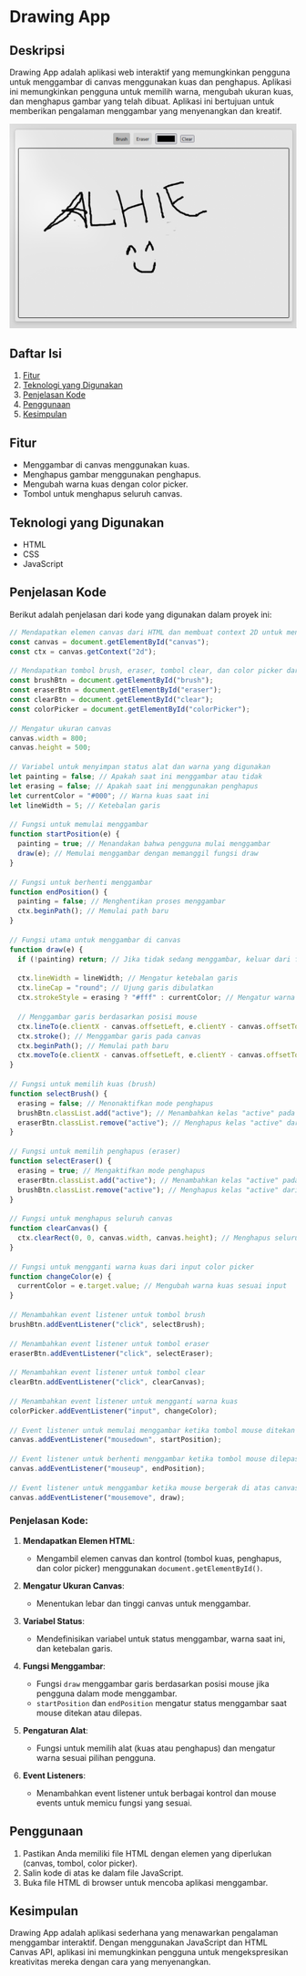 # Drawing App

## Deskripsi

Drawing App adalah aplikasi web interaktif yang memungkinkan pengguna untuk menggambar di canvas menggunakan kuas dan penghapus. Aplikasi ini memungkinkan pengguna untuk memilih warna, mengubah ukuran kuas, dan menghapus gambar yang telah dibuat. Aplikasi ini bertujuan untuk memberikan pengalaman menggambar yang menyenangkan dan kreatif.

![Screenshot App](image.png)

## Daftar Isi

1. [Fitur](#fitur)
2. [Teknologi yang Digunakan](#teknologi-yang-digunakan)
3. [Penjelasan Kode](#penjelasan-kode)
4. [Penggunaan](#penggunaan)
5. [Kesimpulan](#kesimpulan)

## Fitur

- Menggambar di canvas menggunakan kuas.
- Menghapus gambar menggunakan penghapus.
- Mengubah warna kuas dengan color picker.
- Tombol untuk menghapus seluruh canvas.

## Teknologi yang Digunakan

- HTML
- CSS
- JavaScript

## Penjelasan Kode

Berikut adalah penjelasan dari kode yang digunakan dalam proyek ini:

```javascript
// Mendapatkan elemen canvas dari HTML dan membuat context 2D untuk menggambar
const canvas = document.getElementById("canvas");
const ctx = canvas.getContext("2d");

// Mendapatkan tombol brush, eraser, tombol clear, dan color picker dari HTML
const brushBtn = document.getElementById("brush");
const eraserBtn = document.getElementById("eraser");
const clearBtn = document.getElementById("clear");
const colorPicker = document.getElementById("colorPicker");

// Mengatur ukuran canvas
canvas.width = 800;
canvas.height = 500;

// Variabel untuk menyimpan status alat dan warna yang digunakan
let painting = false; // Apakah saat ini menggambar atau tidak
let erasing = false; // Apakah saat ini menggunakan penghapus
let currentColor = "#000"; // Warna kuas saat ini
let lineWidth = 5; // Ketebalan garis

// Fungsi untuk memulai menggambar
function startPosition(e) {
  painting = true; // Menandakan bahwa pengguna mulai menggambar
  draw(e); // Memulai menggambar dengan memanggil fungsi draw
}

// Fungsi untuk berhenti menggambar
function endPosition() {
  painting = false; // Menghentikan proses menggambar
  ctx.beginPath(); // Memulai path baru
}

// Fungsi utama untuk menggambar di canvas
function draw(e) {
  if (!painting) return; // Jika tidak sedang menggambar, keluar dari fungsi

  ctx.lineWidth = lineWidth; // Mengatur ketebalan garis
  ctx.lineCap = "round"; // Ujung garis dibulatkan
  ctx.strokeStyle = erasing ? "#fff" : currentColor; // Mengatur warna

  // Menggambar garis berdasarkan posisi mouse
  ctx.lineTo(e.clientX - canvas.offsetLeft, e.clientY - canvas.offsetTop);
  ctx.stroke(); // Menggambar garis pada canvas
  ctx.beginPath(); // Memulai path baru
  ctx.moveTo(e.clientX - canvas.offsetLeft, e.clientY - canvas.offsetTop); // Memindahkan posisi
}

// Fungsi untuk memilih kuas (brush)
function selectBrush() {
  erasing = false; // Menonaktifkan mode penghapus
  brushBtn.classList.add("active"); // Menambahkan kelas "active" pada tombol brush
  eraserBtn.classList.remove("active"); // Menghapus kelas "active" dari tombol eraser
}

// Fungsi untuk memilih penghapus (eraser)
function selectEraser() {
  erasing = true; // Mengaktifkan mode penghapus
  eraserBtn.classList.add("active"); // Menambahkan kelas "active" pada tombol eraser
  brushBtn.classList.remove("active"); // Menghapus kelas "active" dari tombol brush
}

// Fungsi untuk menghapus seluruh canvas
function clearCanvas() {
  ctx.clearRect(0, 0, canvas.width, canvas.height); // Menghapus seluruh area canvas
}

// Fungsi untuk mengganti warna kuas dari input color picker
function changeColor(e) {
  currentColor = e.target.value; // Mengubah warna kuas sesuai input
}

// Menambahkan event listener untuk tombol brush
brushBtn.addEventListener("click", selectBrush);

// Menambahkan event listener untuk tombol eraser
eraserBtn.addEventListener("click", selectEraser);

// Menambahkan event listener untuk tombol clear
clearBtn.addEventListener("click", clearCanvas);

// Menambahkan event listener untuk mengganti warna kuas
colorPicker.addEventListener("input", changeColor);

// Event listener untuk memulai menggambar ketika tombol mouse ditekan
canvas.addEventListener("mousedown", startPosition);

// Event listener untuk berhenti menggambar ketika tombol mouse dilepas
canvas.addEventListener("mouseup", endPosition);

// Event listener untuk menggambar ketika mouse bergerak di atas canvas
canvas.addEventListener("mousemove", draw);
```

### Penjelasan Kode:

1. **Mendapatkan Elemen HTML**:

   - Mengambil elemen canvas dan kontrol (tombol kuas, penghapus, dan color picker) menggunakan `document.getElementById()`.

2. **Mengatur Ukuran Canvas**:

   - Menentukan lebar dan tinggi canvas untuk menggambar.

3. **Variabel Status**:

   - Mendefinisikan variabel untuk status menggambar, warna saat ini, dan ketebalan garis.

4. **Fungsi Menggambar**:

   - Fungsi `draw` menggambar garis berdasarkan posisi mouse jika pengguna dalam mode menggambar.
   - `startPosition` dan `endPosition` mengatur status menggambar saat mouse ditekan atau dilepas.

5. **Pengaturan Alat**:

   - Fungsi untuk memilih alat (kuas atau penghapus) dan mengatur warna sesuai pilihan pengguna.

6. **Event Listeners**:
   - Menambahkan event listener untuk berbagai kontrol dan mouse events untuk memicu fungsi yang sesuai.

## Penggunaan

1. Pastikan Anda memiliki file HTML dengan elemen yang diperlukan (canvas, tombol, color picker).
2. Salin kode di atas ke dalam file JavaScript.
3. Buka file HTML di browser untuk mencoba aplikasi menggambar.

## Kesimpulan

Drawing App adalah aplikasi sederhana yang menawarkan pengalaman menggambar interaktif. Dengan menggunakan JavaScript dan HTML Canvas API, aplikasi ini memungkinkan pengguna untuk mengekspresikan kreativitas mereka dengan cara yang menyenangkan.
